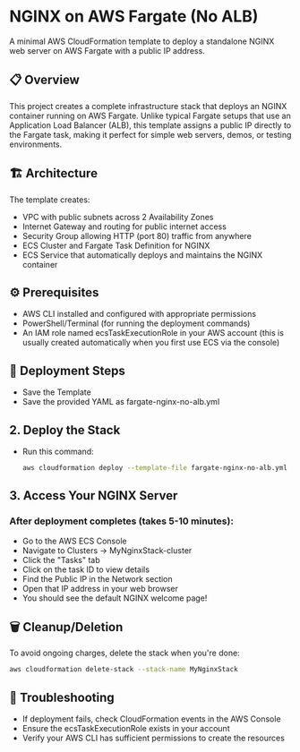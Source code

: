 # NGINX on AWS Fargate (No ALB)
A minimal AWS CloudFormation template to deploy a standalone NGINX web server on AWS Fargate with a public IP address.

## 📋 Overview
This project creates a complete infrastructure stack that deploys an NGINX container running on AWS Fargate. Unlike typical Fargate setups that use an Application Load Balancer (ALB), this template assigns a public IP directly to the Fargate task, making it perfect for simple web servers, demos, or testing environments.

## 🏗️ Architecture
The template creates:

- VPC with public subnets across 2 Availability Zones
- Internet Gateway and routing for public internet access
- Security Group allowing HTTP (port 80) traffic from anywhere
- ECS Cluster and Fargate Task Definition for NGINX
- ECS Service that automatically deploys and maintains the NGINX container

## ⚙️ Prerequisites
 - AWS CLI installed and configured with appropriate permissions
 - PowerShell/Terminal (for running the deployment commands)
 - An IAM role named ecsTaskExecutionRole in your AWS account (this is usually created automatically when you first use ECS via the console)

## 🚀 Deployment Steps
 - Save the Template
 - Save the provided YAML as fargate-nginx-no-alb.yml
## 2. Deploy the Stack
 - Run this command:
   ```bash
   aws cloudformation deploy --template-file fargate-nginx-no-alb.yml --stack-name MyNginxStack --capabilities CAPABILITY_IAM
   ```
## 3. Access Your NGINX Server
### After deployment completes (takes 5-10 minutes):

 - Go to the AWS ECS Console
 - Navigate to Clusters → MyNginxStack-cluster
 - Click the "Tasks" tab
 - Click on the task ID to view details
 - Find the Public IP in the Network section
 - Open that IP address in your web browser
 - You should see the default NGINX welcome page!

## 🗑️ Cleanup/Deletion
To avoid ongoing charges, delete the stack when you're done:
```bash
aws cloudformation delete-stack --stack-name MyNginxStack
```
## 📝 Troubleshooting
 - If deployment fails, check CloudFormation events in the AWS Console
 - Ensure the ecsTaskExecutionRole exists in your account
 - Verify your AWS CLI has sufficient permissions to create the resources
